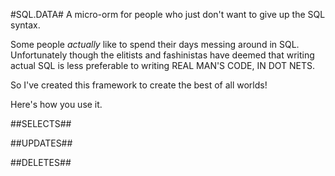 #SQL.DATA#
A micro-orm for people who just don't want to give up the SQL syntax.


Some people *actually* like to spend their days messing around in SQL.
Unfortunately though the elitists and fashinistas have deemed that writing actual SQL is less preferable to writing REAL MAN'S CODE, IN DOT NETS.

So I've created this framework to create the best of all worlds!

Here's how you use it.

##SELECTS##

##UPDATES##

##DELETES##


